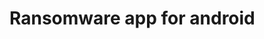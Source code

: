 <!DOCTYEPE html>
<html>
  <head>
    <h1>Ransomware app for android</h1>
  </head>
  <body>
  </body>
</html>
